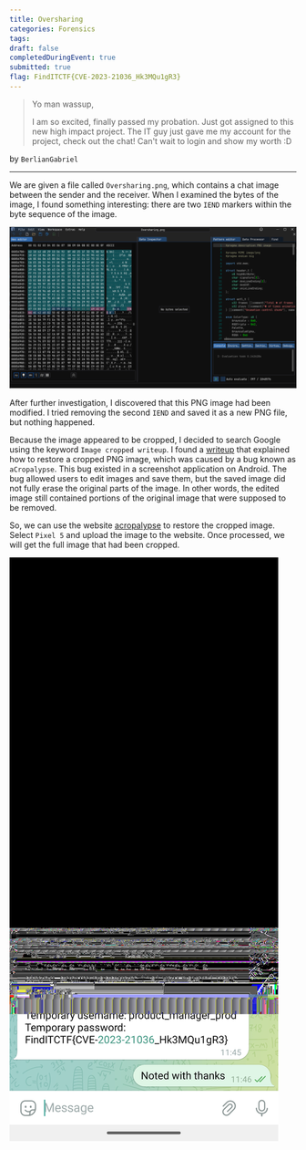 ```yaml
---
title: Oversharing
categories: Forensics
tags: 
draft: false
completedDuringEvent: true
submitted: true
flag: FindITCTF{CVE-2023-21036_Hk3MQu1gR3}
---
```

> Yo man wassup,
>
> I am so excited, finally passed my probation. Just got assigned to this new high impact project. The IT guy just gave me my account for the project, check out the chat! Can't wait to login and show my worth :D

by `BerlianGabriel`

---

We are given a file called `Oversharing.png`, which contains a chat image between the sender and the receiver. When I examined the bytes of the image, I found something interesting: there are two `IEND` markers within the byte sequence of the image.

![alt text](image.png)

After further investigation, I discovered that this PNG image had been modified. I tried removing the second `IEND` and saved it as a new PNG file, but nothing happened.

Because the image appeared to be cropped, I decided to search Google using the keyword `Image cropped writeup`. I found a [writeup](https://ctftime.org/writeup/37176) that explained how to restore a cropped PNG image, which was caused by a bug known as `aCropalypse`. This bug existed in a screenshot application on Android. The bug allowed users to edit images and save them, but the saved image did not fully erase the original parts of the image. In other words, the edited image still contained portions of the original image that were supposed to be removed.

So, we can use the website [acropalypse](https://acropalypse.app/) to restore the cropped image. Select `Pixel 5` and upload the image to the website. Once processed, we will get the full image that had been cropped.

![f1d04039-de88-4728-9659-7ccc97d2712b](f1d04039-de88-4728-9659-7ccc97d2712b.png)
